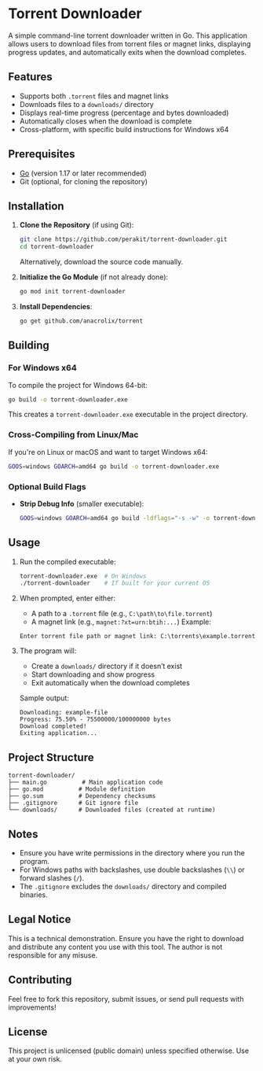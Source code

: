 # Torrent Downloader

A simple command-line torrent downloader written in Go. This application allows users to download files from torrent files or magnet links, displaying progress updates, and automatically exits when the download completes.

## Features
- Supports both `.torrent` files and magnet links
- Downloads files to a `downloads/` directory
- Displays real-time progress (percentage and bytes downloaded)
- Automatically closes when the download is complete
- Cross-platform, with specific build instructions for Windows x64

## Prerequisites
- [Go](https://golang.org/dl/) (version 1.17 or later recommended)
- Git (optional, for cloning the repository)

## Installation

1. **Clone the Repository** (if using Git):
   ```bash
   git clone https://github.com/perakit/torrent-downloader.git
   cd torrent-downloader
   ```
   Alternatively, download the source code manually.

2. **Initialize the Go Module** (if not already done):
   ```bash
   go mod init torrent-downloader
   ```

3. **Install Dependencies**:
   ```bash
   go get github.com/anacrolix/torrent
   ```

## Building

### For Windows x64
To compile the project for Windows 64-bit:
```bash
go build -o torrent-downloader.exe
```
This creates a `torrent-downloader.exe` executable in the project directory.

### Cross-Compiling from Linux/Mac
If you're on Linux or macOS and want to target Windows x64:
```bash
GOOS=windows GOARCH=amd64 go build -o torrent-downloader.exe
```

### Optional Build Flags
- **Strip Debug Info** (smaller executable):
  ```bash
  GOOS=windows GOARCH=amd64 go build -ldflags="-s -w" -o torrent-downloader.exe
  ```

## Usage
1. Run the compiled executable:
   ```bash
   torrent-downloader.exe  # On Windows
   ./torrent-downloader    # If built for your current OS
   ```

2. When prompted, enter either:
   - A path to a `.torrent` file (e.g., `C:\path\to\file.torrent`)
   - A magnet link (e.g., `magnet:?xt=urn:btih:...`)
   Example:
   ```
   Enter torrent file path or magnet link: C:\torrents\example.torrent
   ```

3. The program will:
   - Create a `downloads/` directory if it doesn’t exist
   - Start downloading and show progress
   - Exit automatically when the download completes

   Sample output:
   ```
   Downloading: example-file
   Progress: 75.50% - 75500000/100000000 bytes
   Download completed!
   Exiting application...
   ```

## Project Structure
```
torrent-downloader/
├── main.go          # Main application code
├── go.mod          # Module definition
├── go.sum          # Dependency checksums
├── .gitignore      # Git ignore file
└── downloads/      # Downloaded files (created at runtime)
```

## Notes
- Ensure you have write permissions in the directory where you run the program.
- For Windows paths with backslashes, use double backslashes (`\\`) or forward slashes (`/`).
- The `.gitignore` excludes the `downloads/` directory and compiled binaries.

## Legal Notice
This is a technical demonstration. Ensure you have the right to download and distribute any content you use with this tool. The author is not responsible for any misuse.

## Contributing
Feel free to fork this repository, submit issues, or send pull requests with improvements!

## License
This project is unlicensed (public domain) unless specified otherwise. Use at your own risk.